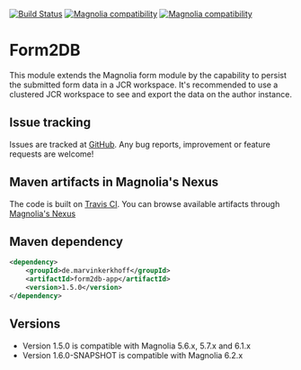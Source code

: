 [![Build Status](https://travis-ci.com/github/magnolia-community/form2db.svg?branch=master)](https://travis-ci.com/github/magnolia-community/form2db) 
[![Magnolia compatibility](https://img.shields.io/badge/magnolia-5.7-brightgreen.svg)](https://www.magnolia-cms.com)
[![Magnolia compatibility](https://img.shields.io/badge/magnolia-6.1-brightgreen.svg)](https://www.magnolia-cms.com)

Form2DB
=======

This module extends the Magnolia form module by the capability to persist the submitted form data in a JCR workspace. 
It's recommended to use a clustered JCR workspace to see and export the data on the author instance.

Issue tracking
--------------
Issues are tracked at [GitHub](https://github.com/magnolia-community/form2db/issues).
Any bug reports, improvement or feature requests are welcome! 

Maven artifacts in Magnolia's Nexus
---------------------------------
The code is built on [Travis CI](https://travis-ci.com/github/magnolia-community/form2db).
You can browse available artifacts through [Magnolia's Nexus](https://nexus.magnolia-cms.com/#nexus-search;quick~form2db-app)

Maven dependency
-----------------
```xml
<dependency>
    <groupId>de.marvinkerkhoff</groupId>
    <artifactId>form2db-app</artifactId>
    <version>1.5.0</version>
</dependency>
```

Versions
-----------------
* Version 1.5.0 is compatible with Magnolia 5.6.x, 5.7.x and 6.1.x
* Version 1.6.0-SNAPSHOT is compatible with Magnolia 6.2.x
